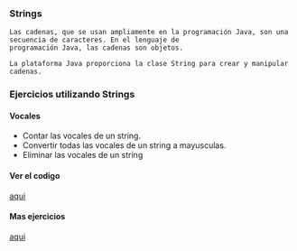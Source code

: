 ### Strings

    Las cadenas, que se usan ampliamente en la programación Java, son una secuencia de caracteres. En el lenguaje de 
    programación Java, las cadenas son objetos.

    La plataforma Java proporciona la clase String para crear y manipular cadenas.

### Ejercicios utilizando Strings
#### Vocales 
 - Contar las vocales de un string.
 - Convertir todas las vocales de un string a mayusculas.
 - Eliminar las vocales de un string
 
#### Ver el codigo
[aqui](https://github.com/UrielMendozaG/Strings/tree/master/src/com/string/app)

#### Mas ejercicios
[aqui](https://github.com/UrielMendozaG/Generation-Mexico/blob/master/Programacion/Java/README.md#ejercicios)
  
